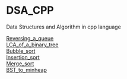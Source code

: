 # DSA_CPP
Data Structures and Algorithm in cpp language


[Reversing_a_queue](Reversing_a_queue.cpp)<br>
[LCA_of_a_binary_tree](LCA_of_Binary_Tree.cpp)<br>
[Bubble_sort](Bubble_sort.cpp)<br>
[Insertion_sort](Insertion_sort.cpp)<br>
[Merge_sort](Merge_sort.cpp)<br>
[BST_to_minheap](BST_to_minheap.cpp)
